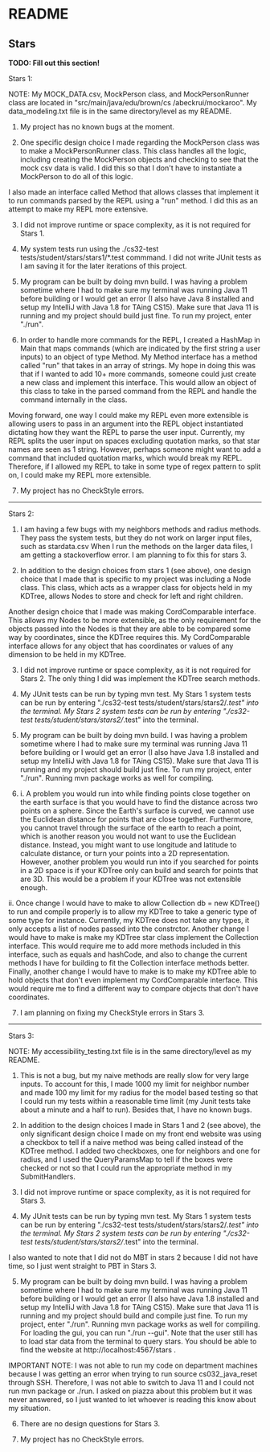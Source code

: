 # README

## Stars
**TODO: Fill out this section!**

Stars 1:

NOTE: My MOCK_DATA.csv, MockPerson class, and MockPersonRunner class are located in "src/main/java/edu/brown/cs
/abeckrui/mockaroo". My data_modeling.txt file is in the same directory/level as my README.


1) My project has no known bugs at the moment.

2) One specific design choice I made regarding the MockPerson class was to make a MockPersonRunner 
class. This class handles all the logic, including creating the MockPerson objects and checking to see 
   that the mock csv data is valid. I did this so that I don't have to instantiate a MockPerson to do 
   all of this logic. 
   
I also made an interface called Method that allows classes that implement it to run commands parsed 
by the REPL using a "run" method. I did this as an attempt to make my REPL more extensive. 

3) I did not improve runtime or space complexity, as it is not required for Stars 1.

4) My system tests run using the ./cs32-test tests/student/stars/stars1/*.test commmand. I did not write 
JUnit tests as I am saving it for the later iterations of this project. 
   
5) My program can be built by doing mvn build. I was having a problem sometime where I had to make sure my 
terminal was running Java 11 before building or I would get an error (I also have Java 8 installed and setup
   my IntelliJ with Java 1.8 for TAing CS15). Make sure that Java 11 is running and my project should build 
   just fine. To run my project, enter "./run".
   
6) In order to handle more commands for the REPL, I created a HashMap in Main that maps commands (which are
   indicated by the first string a user inputs) to an object of type Method. My Method interface has a method
   called "run" that takes in an array of strings. My hope in doing this was that if I wanted to add 10+ more
   commands, someone could just create a new class and implement this interface. This would allow an object
   of this class to take in the parsed command from the REPL and handle the command internally in the class.
   
Moving forward, one way I could make my REPL even more extensible is allowing users to pass in an argument into
the REPL object instantiated dictating how they want the REPL to parse the user input. Currently, my REPL splits
the user input on spaces excluding quotation marks, so that star names are seen as 1 string. However, perhaps
someone might want to add a command that included quotation marks, which would break my REPL. Therefore, if 
I allowed my REPL to take in some type of regex pattern to split on, I could make my REPL more extensible.

7) My project has no CheckStyle errors. 
   
-----------------------------------------------------------------------------------------------------------------

Stars 2:

1) I am having a few bugs with my neighbors methods and radius methods. They pass the system tests,
but they do not work on larger input files, such as stardata.csv When I run the methods on the larger
data files, I am getting a stackoverflow error. I am planning to fix this for stars 3.
   
2) In addition to the design choices from stars 1 (see above), one design choice that I made that is specific 
   to my project was including a Node class. This class, which acts as a wrapper class for objects held in 
   my KDTree, allows Nodes to store and check for left and right children.
   
Another design choice that I made was making CordComparable interface. This allows my Nodes to be more extensible,
as the only requirement for the objects passed into the Nodes is that they are able to be compared some way by
coordinates, since the KDTree requires this. My CordComparable interface allows for any object that has coordinates
or values of any dimension to be held in my KDTree. 

3) I did not improve runtime or space complexity, as it is not required for Stars 2.
   The only thing I did was implement the KDTree search methods.

4) My JUnit tests can be run by typing mvn test. My Stars 1 system tests can be run by entering
   "./cs32-test tests/student/stars/stars2/*.test" into the terminal. My Stars 2 system tests can be
   run by entering "./cs32-test tests/student/stars/stars2/*.test" into the terminal.
   
5) My program can be built by doing mvn build. I was having a problem sometime where I had to make sure my
   terminal was running Java 11 before building or I would get an error (I also have Java 1.8 installed and 
   setup my IntelliJ with Java 1.8 for TAing CS15). Make sure that Java 11 is running and my project should 
   build just fine. To run my project, enter "./run". Running mvn package works as well for compiling.
   
6) i. A problem you would run into while finding points close together on the earth surface is that you would 
   have to find the distance across two points on a sphere. Since the Earth's surface is curved, we cannot
   use the Euclidean distance for points that are close together. Furthermore, you cannot travel through
   the surface of the earth to reach a point, which is another reason you would not want to use the 
   Euclidean distance. Instead, you might want to use longitude and latitude to calculate distance, or turn 
   your points into a 2D representation. However, another problem you would run into if you searched for points
   in a 2D space is if your KDTree only can build and search for points that are 3D. This would be a problem
   if your KDTree was not extensible enough.

ii. Once change I would have to make to allow Collection<Star> db = new KDTree<Star>() to run and compile
properly is to allow my KDTree to take a generic type of some type <CordComparable> for instance. Currently,
my KDTree does not take any types, it only accepts a list of nodes passed into the constrctor. Another change
I would have to make is make my KDTree star class implement the Collection interface. This would require me 
to add more methods included in this interface, such as equals and hashCode, and also to change the current 
methods I have for building to fit the Collection interface methods better. Finally, another change I would
have to make is to make my KDTree able to hold objects that don't even implement my CordComparable interface.
This would require me to find a different way to compare objects that don't have coordinates. 

7) I am planning on fixing my CheckStyle errors in Stars 3. 

-----------------------------------------------------------------------------------------------------------------

Stars 3:

NOTE: My accessibility_testing.txt file is in the same directory/level as my README.

1) This is not a bug, but my naive methods are really slow for very large inputs. 
To account for this, I made 1000 my limit for neighbor number and made 100 my limit for my radius 
for the model based testing so that I could run my tests within a reasonable time limit (my Junit tests 
take about a minute and a half to run). Besides that, I have no known bugs. 

2) In addition to the design choices I made in Stars 1 and 2 (see above), the only significant design choice
I made on my front end website was using a checkbox to tell if a naive method was being called instead of the
KDTree method. I added two checkboxes, one for neighbors and one for radius, and I used the QueryParamsMap 
   to tell if the boxes were checked or not so that I could run the appropriate method in my SubmitHandlers. 

3) I did not improve runtime or space complexity, as it is not required for Stars 3.
   
4) My JUnit tests can be run by typing mvn test. My Stars 1 system tests can be run by entering
   "./cs32-test tests/student/stars/stars2/*.test" into the terminal. My Stars 2 system tests can be
   run by entering "./cs32-test tests/student/stars/stars2/*.test" into the terminal. 
   
I also wanted to note that I did not do MBT in stars 2 because I did not have time, so I just went straight
to PBT in Stars 3.

5) My program can be built by doing mvn build. I was having a problem sometime where I had to make sure my
   terminal was running Java 11 before building or I would get an error (I also have Java 1.8 installed and setup
   my IntelliJ with Java 1.8 for TAing CS15). Make sure that Java 11 is running and my project should build and 
   compile just fine. To run my project, enter "./run". Running mvn package works as well for compiling. For 
   loading the gui, you can run "./run --gui". Note that the user still has to load star data from the terminal 
   to query stars. You should be able to find the website at http://localhost:4567/stars .
   
IMPORTANT NOTE: I was not able to run my code on department machines because I was getting an error when 
trying to run source cs032_java_reset through SSH. Therefore, I was not able to switch to Java 11 and I 
could not run mvn package or ./run. I asked on piazza about this problem but it was never answered, 
so I just wanted to let whoever is reading this know about my situation. 

6) There are no design questions for Stars 3. 

7) My project has no CheckStyle errors. 